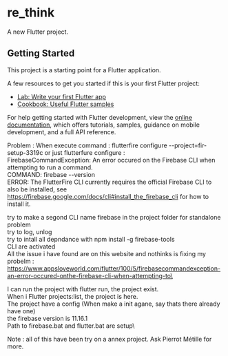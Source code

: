 # re_think

A new Flutter project.

## Getting Started

This project is a starting point for a Flutter application.

A few resources to get you started if this is your first Flutter project:

- [Lab: Write your first Flutter app](https://docs.flutter.dev/get-started/codelab)
- [Cookbook: Useful Flutter samples](https://docs.flutter.dev/cookbook)

For help getting started with Flutter development, view the
[online documentation](https://docs.flutter.dev/), which offers tutorials,
samples, guidance on mobile development, and a full API reference.

Problem : 
When execute command :   flutterfire configure --project=fir-setup-3319c or just flutterfure configure :\
FirebaseCommandException: An error occured on the Firebase CLI when attempting to run a command.\
COMMAND: firebase --version\
ERROR: The FlutterFire CLI currently requires the official Firebase CLI to also be installed, see https://firebase.google.com/docs/cli#install_the_firebase_cli for how to install it.

try to make a segond CLI name firebase in the project folder for standalone problem\
try to log, unlog\
try to intall all depndance with npm install -g firebase-tools\
CLI are activated\
All the issue i have found are on this website and nothinks is fixing my probelm : https://www.appsloveworld.com/flutter/100/5/firebasecommandexception-an-error-occured-onthe-firebase-cli-when-attempting-to\

I can run the project with flutter run, the project exist.\
When i Flutter projects:list, the project is here.\
The project have a config (When make a init agane, say thats there already have one)\
the firebase version is 11.16.1\
Path to firebase.bat and flutter.bat are setup\

Note : all of this have been try on a annex project. Ask Pierrot Métille for more.
